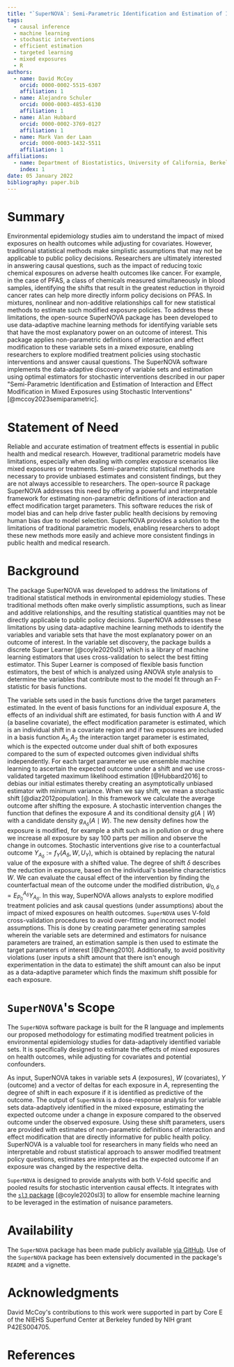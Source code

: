 ```yaml
---
title: "`SuperNOVA`: Semi-Parametric Identification and Estimation of Interaction and Effect Modification in Mixed Exposures using Stochastic Interventions in `R`"
tags:
  - causal inference
  - machine learning
  - stochastic interventions
  - efficient estimation
  - targeted learning
  - mixed exposures
  - R
authors:
  - name: David McCoy
    orcid: 0000-0002-5515-6307
    affiliation: 1
  - name: Alejandro Schuler
    orcid: 0000-0003-4853-6130
    affiliation: 1
  - name: Alan Hubbard
    orcid: 0000-0002-3769-0127
    affiliation: 1
  - name: Mark Van der Laan
    orcid: 0000-0003-1432-5511
    affiliation: 1
affiliations:
  - name: Department of Biostatistics, University of California, Berkeley
    index: 1
date: 05 January 2022
bibliography: paper.bib
---
```


# Summary

Environmental epidemiology studies aim to understand the impact of mixed exposures on health outcomes while adjusting for covariates. However, traditional statistical methods make simplistic assumptions that may not be applicable to public policy decisions. Researchers are ultimately interested in answering causal questions, such as the impact of reducing toxic chemical exposures on adverse health outcomes like cancer. For example, in the case of PFAS, a class of chemicals measured simultaneously in blood samples, identifying the shifts that result in the greatest reduction in thyroid cancer rates can help more directly inform policy decisions on PFAS. In mixtures, nonlinear and non-additive relationships call for new statistical methods to estimate such modified exposure policies. To address these limitations, the open-source SuperNOVA package has been developed to use data-adaptive machine learning methods for identifying variable sets that have the most explanatory power on an outcome of interest. This package applies non-parametric definitions of interaction and effect modification to these variable sets in a mixed exposure, enabling researchers to explore modified treatment policies using stochastic interventions and answer causal questions. The SuperNOVA software implements the data-adaptive discovery of variable sets and estimation using optimal estimators for stochastic interventions described in our paper "Semi-Parametric Identification and Estimation of Interaction and Effect Modification in Mixed Exposures using Stochastic Interventions" [@mccoy2023semiparametric].


# Statement of Need

Reliable and accurate estimation of treatment effects is essential in public health and medical research. However, traditional parametric models have limitations, especially when dealing with complex exposure scenarios like mixed exposures or treatments. Semi-parametric statistical methods are necessary to provide unbiased estimates and consistent findings, but they are not always accessible to researchers. The open-source R package SuperNOVA addresses this need by offering a powerful and interpretable framework for estimating non-parametric definitions of interaction and effect modification target parameters. This software reduces the risk of model bias and can help drive faster public health decisions by removing human bias due to model selection. SuperNOVA provides a solution to the limitations of traditional parametric models, enabling researchers to adopt these new methods more easily and achieve more consistent findings in public health and medical research.

# Background

The package SuperNOVA was developed to address the limitations of traditional statistical methods in environmental epidemiology studies. These traditional methods often make overly simplistic assumptions, such as linear and additive relationships, and the resulting statistical quantities may not be directly applicable to public policy decisions. SuperNOVA addresses these limitations by using data-adaptive machine learning methods to identify the variables and variable sets that have the most explanatory power on an outcome of interest. In the variable set discovery, the package builds a discrete Super Learner [@coyle2020sl3] which is a library of machine learning estimators that uses cross-validation to select the best fitting estimator. This Super Learner is composed of flexible basis function estimators, the best of which is analyzed using ANOVA style analysis to determine the variables that contribute most to the model fit through an F-statistic for basis functions. 

The variable sets used in the basis functions drive the target parameters estimated. In the event of basis functions for an individual exposure $A$, the effects of an individual shift are estimated, for basis function with $A$ and $W$ (a baseline covariate), the effect modification parameter is estimated, which is an individual shift in a covariate region and if two exposures are included in a basis function $A_1, A_2$ the interaction target parameter is estimated, which is the expected outcome under dual shift of both exposures compared to the sum of expected outcomes given individual shifts independently. For each target parameter we use ensemble machine learning to ascertain the expected outcome under a shift and we use cross-validated targeted maximum likelihood estimation [@Hubbard2016] to debias our initial estimates thereby creating an asymptotically unbiased estimator with minimum variance. When we say shift, we mean a stochastic shift [@diaz2012population]. In this framework we calculate the average outcome after shifting the exposure. A stochastic intervention changes the function that defines the exposure $A$ and its conditional density $g(A \mid W)$ with a candidate density $g_{A_{\delta}}(A \mid W)$. The new density defines how the exposure is modified, for example a shift such as in pollution or drug where we increase all exposure by say 100 parts per million and observe the change in outcomes. Stochastic interventions give rise to a counterfactual outcome $Y_{A_{\delta}} := f_Y(A_{\delta}, W, U_Y)$, which is obtained by replacing the natural value of the exposure with a shifted value. The degree of shift $\delta$ describes the reduction in exposure, based on the individual's baseline characteristics $W$. We can evaluate the causal effect of the intervention by finding the counterfactual mean of the outcome under the modified distribution, $\psi_{0, \delta} = E_{P_0}^{A_{\delta}}{Y_{A_{\delta}}}$. In this way, SuperNOVA allows analysts to explore modified treatment policies and ask causal questions (under assumptions) about the impact of mixed exposures on health outcomes. `SuperNOVA` uses V-fold cross-validation procedures to avoid over-fitting and incorrect model assumptions. This is done by creating parameter generating samples wherein the variable sets are determined and estimators for nuisance parameters are trained, an estimation sample is then used to estimate the target parameters of interest [@Zheng2010]. Additionally, to avoid positivity violations (user inputs a shift amount that there isn't enough experimentation in the data to estimate) the shift amount can also be input as a data-adaptive parameter which finds the maximum shift possible for each exposure.

# `SuperNOVA`'s Scope

The `SuperNOVA` software package is built for the R language and implements our proposed methodology for estimating modified treatment policies in environmental epidemiology studies for data-adaptively identified variable sets. It is specifically designed to estimate the effects of mixed exposures on health outcomes, while adjusting for covariates and potential confounders.

As input, SuperNOVA takes in variable sets $A$ (exposures), $W$ (covariates), $Y$ (outcome) and a vector of deltas for each exposure in $A$, representing the degree of shift in each exposure if it is identified as predictive of the outcome. The output of `SuperNOVA` is a dose-response analysis for variable sets data-adaptively identified in the mixed exposure, estimating the expected outcome under a change in exposure compared to the observed outcome under the observed exposure. Using these shift parameters, users are provided with estimates of non-parametric definitions of interaction and effect modification that are directly informative for public health policy.  SuperNOVA is a valuable tool for researchers in many fields who need an interpretable and robust statistical approach to answer modified treatment policy questions, estimates are interpreted as the expected outcome if an exposure was changed by the respective delta. 

`SuperNOVA` is designed to provide analysts with both V-fold specific and pooled results for stochastic intervention causal effects. It integrates with the [`sl3` package](https://github.com/tlverse/sl3) [@coyle2020sl3] to allow for ensemble machine learning to be leveraged in the estimation of nuisance parameters. 

# Availability

The `SuperNOVA` package has been made publicly available  [via GitHub](https://github.com/blind-contours/SuperNOVA). Use of the `SuperNOVA` package has been extensively documented in the package's `README` and a vignette. 


# Acknowledgments

David McCoy's contributions to this work were supported in part by Core E of the NIEHS Superfund Center at Berkeley funded by NIH grant P42ES004705.

# References

